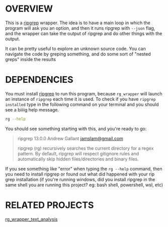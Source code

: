 # OVERVIEW

This is a [ripgrep](https://github.com/BurntSushi/ripgrep) wrapper. The idea is to have a main loop in which the program
will ask you an option, and then it runs ripgrep with `--json` flag, and the wrapper can take the output of ripgrep and
do other things with the output.

It can be pretty useful to explore an unknown source code. You can navigate the code by greping something, and do some
sort of "nested greps" inside the results

# DEPENDENCIES

You must install [ripgrep](https://github.com/BurntSushi/ripgrep) to run this program, because `rg_wrapper` will launch
an instance of `ripgrep` each time it is used. To check if you have `ripgrep installed` type in the following command on
your terminal and you should see a biiiig help message.

```bash
rg --help
``` 

You should see something starting with this, and you're ready to go:

> ripgrep 13.0.0
> Andrew Gallant <jamslam@gmail.com>
> 
> ripgrep (rg) recursively searches the current directory for a regex pattern.
> By default, ripgrep will respect gitignore rules and automatically skip hidden
> files/directories and binary files.

If you see something like "error" when typing the `rg --help` command, then you need to install ripgrep or found out what
did happened with your rip grep installation (if you're running windows, did you install ripgrep in the same shell you are
running this project? eg: bash shell, powershell, wsl, etc)

# RELATED PROJECTS

[rg_wrapper_text_analysis](https://github.com/KarlHeitmann/rg_wrapper_text_analysis)


